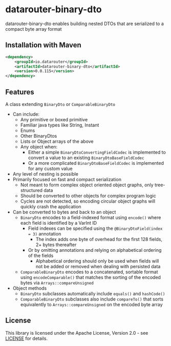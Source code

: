 # datarouter-binary-dto

datarouter-binary-dto enables building nested DTOs that are serialized to a compact byte array format

## Installation with Maven

```xml
<dependency>
	<groupId>io.datarouter</groupId>
	<artifactId>datarouter-binary-dto</artifactId>
	<version>0.0.115</version>
</dependency>
```

## Features

A class extending `BinaryDto` or `ComparableBinaryDto`

- Can include:
    - Any primitive or boxed primitive
    - Familiar java types like String, Instant
    - Enums
    - Other BinaryDtos
    - Lists or Object arrays of the above
    - Any object when:
        - Either a simple `BinaryDtoConvertingFieldCodec` is implemented to convert a value to an existing `BinaryDtoBaseFieldCodec`
        - Or a more complicated `BinaryDtoBaseFieldCodec` is implemented for any custom value
- Any level of nesting is possible
- Primarily focused on fast and compact serialization
    - Not meant to form complex object oriented object graphs, only tree-structured data
    - Should be converted to other objects for complex program logic
    - Cycles are not detected, so encoding circular object graphs will quickly crash the application
- Can be converted to bytes and back to an object
    - `BinaryDto` encodes to a field-indexed format using `encode()` where each field is identified by a VarInt ID
      - Field indexes can be specified using the `@BinaryDtoField(index = 3)` annotation
          - The index adds one byte of overhead for the first 128 fields, 2+ bytes thereafter
      - Or by omitting annotations and relying on alphabetical ordering of the fields
          - Alphabetical ordering should only be used when fields will not be added or removed when dealing with persisted data
    - `ComparableBinaryDto` encodes to a concatenated, sortable format using `encodeComparable()` that matches the sorting of the encoded bytes via `Arrays::compareUnsigned`
- Object methods
    - `BinaryDto` subclasses automatically include `equals()` and `hashCode()`
    - `ComparableBinaryDto` subclasses also include `compareTo()` that sorts equivalently to `Arrays::compareUnsigned` on the encoded byte array


## License

This library is licensed under the Apache License, Version 2.0 - see [LICENSE](../LICENSE) for details.
